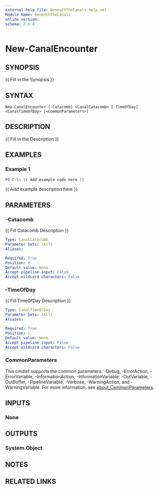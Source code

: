 ```yaml
---
external help file: BeneathTheCanals-help.xml
Module Name: BeneathTheCanals
online version:
schema: 2.0.0
---
```


# New-CanalEncounter

## SYNOPSIS
{{ Fill in the Synopsis }}

## SYNTAX

```
New-CanalEncounter [-Catacomb] <CanalCatacomb> [-TimeOfDay] <CanalTimeOfDay> [<CommonParameters>]
```

## DESCRIPTION
{{ Fill in the Description }}

## EXAMPLES

### Example 1
```powershell
PS C:\> {{ Add example code here }}
```

{{ Add example description here }}

## PARAMETERS

### -Catacomb
{{ Fill Catacomb Description }}

```yaml
Type: CanalCatacomb
Parameter Sets: (All)
Aliases:

Required: True
Position: 0
Default value: None
Accept pipeline input: False
Accept wildcard characters: False
```

### -TimeOfDay
{{ Fill TimeOfDay Description }}

```yaml
Type: CanalTimeOfDay
Parameter Sets: (All)
Aliases:

Required: True
Position: 1
Default value: None
Accept pipeline input: False
Accept wildcard characters: False
```

### CommonParameters
This cmdlet supports the common parameters: -Debug, -ErrorAction, -ErrorVariable, -InformationAction, -InformationVariable, -OutVariable, -OutBuffer, -PipelineVariable, -Verbose, -WarningAction, and -WarningVariable. For more information, see [about_CommonParameters](http://go.microsoft.com/fwlink/?LinkID=113216).

## INPUTS

### None

## OUTPUTS

### System.Object
## NOTES

## RELATED LINKS
